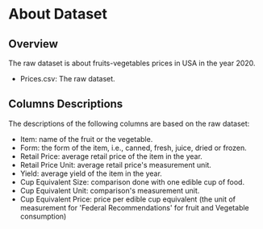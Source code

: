 # About Dataset

## Overview

The raw dataset is about fruits-vegetables prices in USA in the year 2020.

- Prices.csv: The raw dataset.

## Columns Descriptions

The descriptions of the following columns are based on the raw dataset:

- Item: name of the fruit or the vegetable.
- Form: the form of the item, i.e., canned, fresh, juice, dried or frozen.
- Retail Price: average retail price of the item in the year.
- Retail Price Unit: average retail price's measurement unit.
- Yield: average yield of the item in the year.
- Cup Equivalent Size: comparison done with one edible cup of food.
- Cup Equivalent Unit: comparison's measurement unit.
- Cup Equivalent Price: price per edible cup equivalent (the unit of measurement for 'Federal Recommendations' for fruit and Vegetable consumption)
